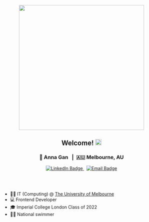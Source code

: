 <div id='header' align='center'>
  <div id='header-content' align='center'>
    <p><img src="https://media.giphy.com/media/L1R1tvI9svkIWwpVYr/giphy.gif?cid=790b7611spgam71m3dkcirbz99xznlj27qr8zgco2qp1jxcu&ep=v1_gifs_search&rid=giphy.gif&ct=g" width="400" /></p>
    <h2>Welcome! <img src="https://media.giphy.com/media/hvRJCLFzcasrR4ia7z/giphy.gif" width="20" /></h2>
  </div> 
  <div id='my-details'>
    <h3> 👩 Anna Gan &nbsp; | &nbsp;🇦🇺 Melbourne, AU</h3>
  </div>
    
  <div id='social-medias'>
    <a href='https://www.linkedin.com/in/annagan/'>
      <img src='https://img.shields.io/badge/LinkedIn-blue?style=for-the-badge&logo=linkedin&logoColor=white' alt='LinkedIn Badge'/>
    </a>
    &nbsp;
    <a href='mailto:annaxjgan@gmail.com'>
      <img src='https://img.shields.io/badge/Gmail-D14836?style=for-the-badge&logo=gmail&logoColor=white](https://img.shields.io/badge/Gmail-D14836?style=for-the-badge&logo=gmail&logoColor=white' alt='Email Badge'/>
    </a>  
  <br></br>
  <br></br>
  <div id='about-me' align='left'>
      <ul>
        <li>👩‍💻 IT (Computing) @ <a href='[https://www.kubrickgroup.com/uk/](https://study.unimelb.edu.au/find/courses/graduate/master-of-information-technology/)'>The University of Melbourne</a></li>
        <li>💻 Frontend Developer</li>
        <li>🎓 Imperial College London Class of 2022 </li>
        <li>🏊‍♀️ National swimmer</li>
      </ul>
  </div>
</div>

